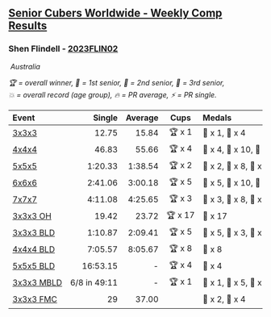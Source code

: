 <style>table {white-space: nowrap;}</style>
<link rel="stylesheet" type="text/css" href="/scw-comp/css/flags.css" />

## [Senior Cubers Worldwide - Weekly Comp Results](/scw-comp/results/)
### Shen Flindell - [2023FLIN02](https://www.worldcubeassociation.org/persons/2023FLIN02)

<i class="flag flag-AU" />&nbsp;Australia

<span style="white-space: nowrap;">🏆 = overall winner</span>, <span style="white-space: nowrap;">🥇 = 1st senior</span>, <span style="white-space: nowrap;">🥈 = 2nd senior</span>, <span style="white-space: nowrap;">🥉 = 3rd senior</span>, <span style="white-space: nowrap;">💥 = overall record (age group)</span>, <span style="white-space: nowrap;">🔥 = PR average</span>, <span style="white-space: nowrap;">⚡ = PR single</span>.

| Event | Single | Average | Cups | Medals | Achievements|
| :-- | --: | --: | :--: | :-- | :-- |
| [3x3x3](333.md) | 12.75 | 15.84 | 🏆 x 1 | 🥇 x 1, 🥉 x 4 | 🔥 x 5, ⚡ x 3 |
| [4x4x4](444.md) | 46.83 | 55.66 | 🏆 x 4 | 🥇 x 4, 🥈 x 10, 🥉 x 3 | 🔥 x 7, ⚡ x 4 |
| [5x5x5](555.md) | 1:20.33 | 1:38.54 | 🏆 x 2 | 🥇 x 2, 🥈 x 8, 🥉 x 6 | 💥 x 3, 🔥 x 3, ⚡ x 4 |
| [6x6x6](666.md) | 2:41.06 | 3:00.18 | 🏆 x 5 | 🥇 x 5, 🥈 x 10, 🥉 x 2 | 💥 x 2, 🔥 x 3, ⚡ x 3 |
| [7x7x7](777.md) | 4:11.08 | 4:25.65 | 🏆 x 3 | 🥇 x 3, 🥈 x 8, 🥉 x 5 | 💥 x 4, 🔥 x 4, ⚡ x 3 |
| [3x3x3 OH](333oh.md) | 19.42 | 23.72 | 🏆 x 17 | 🥇 x 17 | 💥 x 7, 🔥 x 5, ⚡ x 4 |
| [3x3x3 BLD](333bf.md) | 1:10.87 | 2:09.41 | 🏆 x 5 | 🥇 x 5, 🥈 x 3, 🥉 x 4 | 🔥 x 2, ⚡ x 5 |
| [4x4x4 BLD](444bf.md) | 7:05.57 | 8:05.67 | 🏆 x 8 | 🥇 x 8 | 💥 x 2, 🔥 x 2, ⚡ x 4 |
| [5x5x5 BLD](555bf.md) | 16:53.15 | - | 🏆 x 4 | 🥇 x 4 | ⚡ x 2 |
| [3x3x3 MBLD](333mbf.md) | 6/8 in 49:11 | - | 🏆 x 1 | 🥇 x 1, 🥈 x 5, 🥉 x 2 | ⚡ x 2 |
| [3x3x3 FMC](333fm.md) | 29 | 37.00 |  | 🥈 x 2, 🥉 x 4 | 🔥 x 3, ⚡ x 2 |

<!-- Global site tag (gtag.js) - Google Analytics -->
<script async src="https://www.googletagmanager.com/gtag/js?id=UA-86348435-3"></script>
<script>window.dataLayer = window.dataLayer || []; function gtag() {dataLayer.push(arguments);} gtag('js', new Date()); gtag('config', 'UA-86348435-3');</script>
